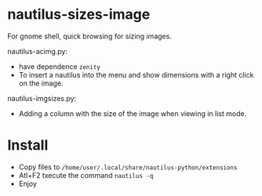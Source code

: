 # nautilus-sizes-image 
For gnome shell, quick browsing for sizing images.

nautilus-acimg.py:
  * have dependence `zenity`
  * To insert a nautilus into the menu and show dimensions with a right click on the image.

nautilus-imgsizes.py:
  * Adding a column with the size of the image when viewing in list mode.

# Install

  * Copy files to `/home/user/.local/share/nautilus-python/extensions`
  * Atl+F2 txecute the command `nautilus -q`
  * Enjoy
